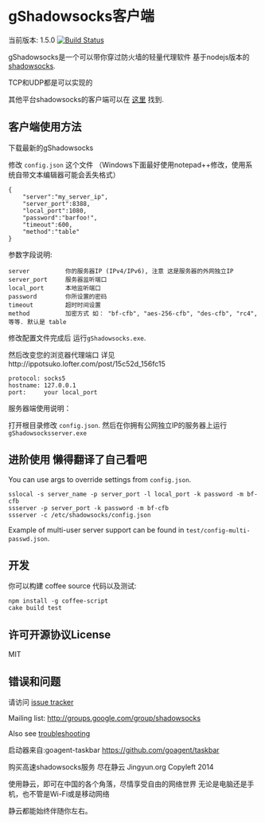 gShadowsocks客户端
===========

当前版本: 1.5.0
[![Build Status](https://travis-ci.org/clowwindy/shadowsocks-nodejs.png)](https://travis-ci.org/clowwindy/shadowsocks-nodejs)

gShadowsocks是一个可以带你穿过防火墙的轻量代理软件 基于nodejs版本的  [shadowsocks](https://github.com/shadowsocks/shadowsocks-nodejs).

TCP和UDP都是可以实现的

其他平台shadowsocks的客户端可以在 [这里](https://github.com/clowwindy/shadowsocks/wiki/Ports-and-Clients) 找到.

客户端使用方法
-----------

下载最新的gShadowsocks

修改 `config.json` 这个文件 （Windows下面最好使用notepad++修改，使用系统自带文本编辑器可能会丢失格式）

    {
        "server":"my_server_ip",
        "server_port":8388,
        "local_port":1080,
        "password":"barfoo!",
        "timeout":600,
        "method":"table"
    }

参数字段说明:

    server          你的服务器IP (IPv4/IPv6), 注意 这是服务器的外网独立IP
    server_port     服务器监听端口
    local_port      本地监听端口
    password        你所设置的密码
    timeout         超时时间设置
    method          加密方式 如： "bf-cfb", "aes-256-cfb", "des-cfb", "rc4", 等等. 默认是 table


修改配置文件完成后 运行`gShadowsocks.exe`.

然后改变您的浏览器代理端口 详见http://ippotsuko.lofter.com/post/15c52d_156fc15

    protocol: socks5
    hostname: 127.0.0.1
    port:     your local_port


服务器端使用说明：

打开根目录修改 `config.json`. 然后在你拥有公网独立IP的服务器上运行 `gShadowsocksserver.exe`


进阶使用 懒得翻译了自己看吧
------------

You can use args to override settings from `config.json`.

    sslocal -s server_name -p server_port -l local_port -k password -m bf-cfb
    ssserver -p server_port -k password -m bf-cfb
    ssserver -c /etc/shadowsocks/config.json

Example of multi-user server support can be found in `test/config-multi-passwd.json`.

开发
-----------------------------

你可以构建 coffee source 代码以及测试:

    npm install -g coffee-script
    cake build test

许可开源协议License
-----------------
MIT

错误和问题
----------------
请访问 [issue tracker](https://github.com/clowwindy/shadowsocks-nodejs/issues?state=open)

Mailing list: http://groups.google.com/group/shadowsocks

Also see [troubleshooting](https://github.com/clowwindy/shadowsocks/wiki/Troubleshooting)



启动器来自:goagent-taskbar https://github.com/goagent/taskbar

购买高速shadowsocks服务  尽在静云 Jingyun.org    Copyleft 2014

使用静云，即可在中国的各个角落，尽情享受自由的网络世界
无论是电脑还是手机，也不管是Wi-Fi或是移动网络

静云都能始终伴随你左右。

